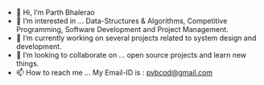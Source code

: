 - 👋 Hi, I’m Parth Bhalerao
- 👀 I’m interested in ... Data-Structures & Algorithms, Competitive Programming, Software Development and Project Management.
- 🌱 I’m currently working on several projects related to system design and development.
- 💞️ I’m looking to collaborate on ... open source projects and learn new things.
- 📫 How to reach me ... My Email-ID is : pvbcod@gmail.com

<!---
pvbgeek/pvbgeek is a ✨ special ✨ repository because its `README.md` (this file) appears on your GitHub profile.
You can click the Preview link to take a look at your changes.
--->
